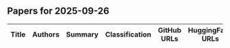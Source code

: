 

## Papers for 2025-09-26

| Title | Authors | Summary | Classification | GitHub URLs | HuggingFace URLs |
|-------|---------|---------|----------------|-------------|-----------------|
